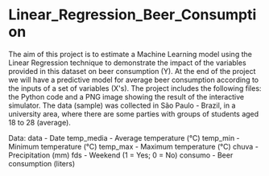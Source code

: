 # Linear_Regression_Beer_Consumption

The aim of this project is to estimate a Machine Learning model using the Linear Regression technique to demonstrate the impact of the variables provided in this dataset on beer consumption (Y). 
At the end of the project we will have a predictive model for average beer consumption according to the inputs of a set of variables (X's).
The project includes the following files: the Python code and a PNG image showing the result of the interactive simulator.
The data (sample) was collected in São Paulo - Brazil, in a university area, where there are some parties with groups of students aged 18 to 28 (average).

Data:
data - Date
temp_media - Average temperature (°C)
temp_min - Minimum temperature (°C)
temp_max - Maximum temperature (°C)
chuva - Precipitation (mm)
fds - Weekend (1 = Yes; 0 = No)
consumo - Beer consumption (liters)
